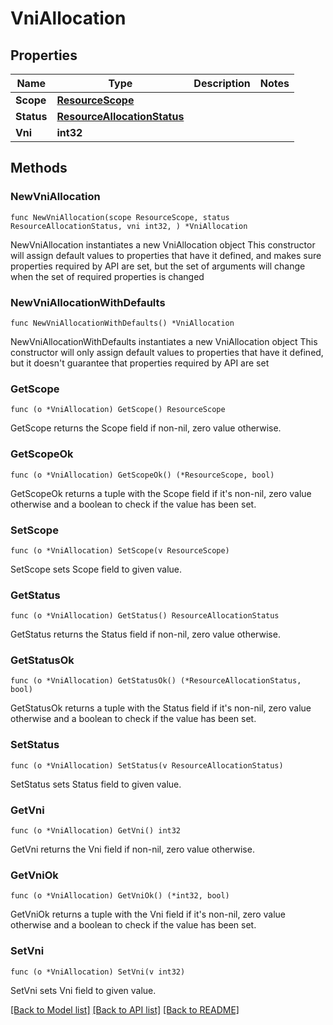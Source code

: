 # VniAllocation

## Properties

Name | Type | Description | Notes
------------ | ------------- | ------------- | -------------
**Scope** | [**ResourceScope**](ResourceScope.md) |  | 
**Status** | [**ResourceAllocationStatus**](ResourceAllocationStatus.md) |  | 
**Vni** | **int32** |  | 

## Methods

### NewVniAllocation

`func NewVniAllocation(scope ResourceScope, status ResourceAllocationStatus, vni int32, ) *VniAllocation`

NewVniAllocation instantiates a new VniAllocation object
This constructor will assign default values to properties that have it defined,
and makes sure properties required by API are set, but the set of arguments
will change when the set of required properties is changed

### NewVniAllocationWithDefaults

`func NewVniAllocationWithDefaults() *VniAllocation`

NewVniAllocationWithDefaults instantiates a new VniAllocation object
This constructor will only assign default values to properties that have it defined,
but it doesn't guarantee that properties required by API are set

### GetScope

`func (o *VniAllocation) GetScope() ResourceScope`

GetScope returns the Scope field if non-nil, zero value otherwise.

### GetScopeOk

`func (o *VniAllocation) GetScopeOk() (*ResourceScope, bool)`

GetScopeOk returns a tuple with the Scope field if it's non-nil, zero value otherwise
and a boolean to check if the value has been set.

### SetScope

`func (o *VniAllocation) SetScope(v ResourceScope)`

SetScope sets Scope field to given value.


### GetStatus

`func (o *VniAllocation) GetStatus() ResourceAllocationStatus`

GetStatus returns the Status field if non-nil, zero value otherwise.

### GetStatusOk

`func (o *VniAllocation) GetStatusOk() (*ResourceAllocationStatus, bool)`

GetStatusOk returns a tuple with the Status field if it's non-nil, zero value otherwise
and a boolean to check if the value has been set.

### SetStatus

`func (o *VniAllocation) SetStatus(v ResourceAllocationStatus)`

SetStatus sets Status field to given value.


### GetVni

`func (o *VniAllocation) GetVni() int32`

GetVni returns the Vni field if non-nil, zero value otherwise.

### GetVniOk

`func (o *VniAllocation) GetVniOk() (*int32, bool)`

GetVniOk returns a tuple with the Vni field if it's non-nil, zero value otherwise
and a boolean to check if the value has been set.

### SetVni

`func (o *VniAllocation) SetVni(v int32)`

SetVni sets Vni field to given value.



[[Back to Model list]](../README.md#documentation-for-models) [[Back to API list]](../README.md#documentation-for-api-endpoints) [[Back to README]](../README.md)



